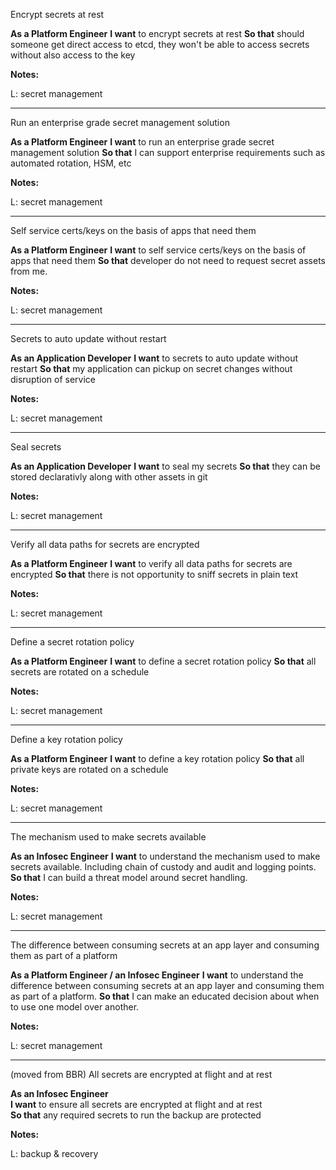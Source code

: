 Encrypt secrets at rest 

**As a Platform Engineer**
**I want** to encrypt secrets at rest 
**So that** should someone get direct access to etcd, they won't be able to access secrets without also access to the key


**Notes:**

L: secret management

---

Run an enterprise grade secret management solution 

**As a Platform Engineer**
**I want** to run an enterprise grade secret management solution 
**So that** I can support enterprise requirements such as automated rotation, HSM, etc


**Notes:**

L: secret management

---

Self service certs/keys on the basis of apps that need them 

**As a Platform Engineer**
**I want** to self service certs/keys on the basis of apps that need them 
**So that** developer do not need to request secret assets from me.


**Notes:**

L: secret management

---

Secrets to auto update without restart 

**As an Application Developer**
**I want** to secrets to auto update without restart 
**So that** my application can pickup on secret changes without disruption of service


**Notes:**

L: secret management

---

Seal secrets 

**As an Application Developer**
**I want** to seal my secrets 
**So that** they can be stored declarativly along with other assets in git


**Notes:**

L: secret management

---

Verify all data paths for secrets are encrypted 

**As a Platform Engineer**
**I want** to verify all data paths for secrets are encrypted 
**So that** there is not opportunity to sniff secrets in plain text


**Notes:**

L: secret management

---

Define a secret rotation policy 

**As a Platform Engineer**
**I want** to define a secret rotation policy 
**So that** all secrets are rotated on a schedule


**Notes:**

L: secret management

---

Define a key rotation policy 

**As a Platform Engineer**
**I want** to define a key rotation policy 
**So that** all private keys are rotated on a schedule


**Notes:**

L: secret management

---

The mechanism used to make secrets available

**As an Infosec Engineer**
**I want** to understand the mechanism used to make secrets available. Including chain of custody and audit and logging points. 
**So that** I can build a threat model around secret handling.


**Notes:**

L: secret management

---

The difference between consuming secrets at an app layer and consuming them as part of a platform

**As a Platform Engineer / an Infosec Engineer**
**I want** to understand the difference between consuming secrets at an app layer and consuming them as part of a platform. 
**So that** I can make an educated decision about when to use one model over another.


**Notes:**

L: secret management

---

(moved from BBR) All secrets are encrypted at flight and at rest 

**As an Infosec Engineer**  
**I want** to ensure all secrets are encrypted at flight and at rest   
**So that** any required secrets to run the backup are protected


**Notes:**

L: backup & recovery